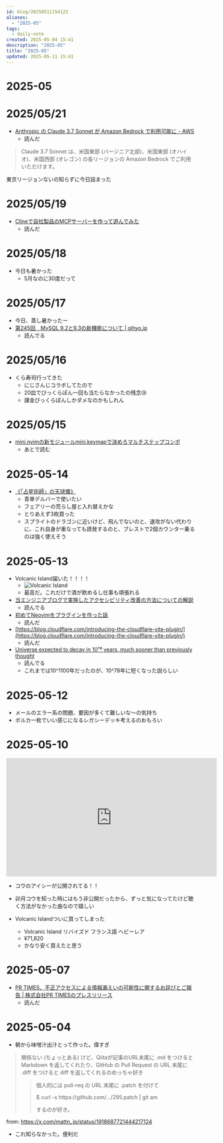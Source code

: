 ```yaml
---
id: blog/20250511154122
aliases:
  - "2025-05"
tags:
  - daily-note
created: 2025-05-04 15:41
description: "2025-05"
title: "2025-05"
updated: 2025-05-11 15:41
---
```


# 2025-05

# 2025/05/21

- [Anthropic の Claude 3.7 Sonnet が Amazon Bedrock で利用可能に - AWS](https://aws.amazon.com/jp/about-aws/whats-new/2025/02/anthropics-claude-3-7-sonnet-amazon-bedrock/)
    - 読んだ

> Claude 3.7 Sonnet は、米国東部 (バージニア北部)、米国東部 (オハイオ)、米国西部 (オレゴン) の各リージョンの Amazon Bedrock でご利用いただけます。

東京リージョンないの知らずに今日詰まった


# 2025/05/19

- [Clineで自社製品のMCPサーバーを作って遊んでみた](https://zenn.dev/dreamarts/articles/9300bc0436d945)
    - 読んだ

# 2025/05/18

- 今日も暑かった
    - 5月なのに30度だって

# 2025/05/17

- 今日、蒸し暑かったー
- [第245回　MySQL 9.2と9.3の新機能について | gihyo.jp](https://gihyo.jp/article/2025/05/mysql-rcn0245)
    - 読んでる

# 2025/05/16

- くら寿司行ってきた
    - にじさんじコラボしてたので
    - 20皿でびっくらぽん一回も当たらなかったの残念😢
    - 課金びっくらぽんしかダメなのかもしれん

# 2025/05/15

- [mini.nvimの新モジュールmini.keymapで決めろマルチステップコンボ](https://zenn.dev/vim_jp/articles/9a89ecb5ff14a9)
    - あとで読む

# 2025-05-14

- [《「占星術師」の天球儀》](https://x.com/DimirUB/status/1922056885936492945)
    - 青単デルバーで使いたい
    - フェアリーの荒らし屋と入れ替えかな
    - とりあえず3枚買った
    - スプライトのドラゴンに近いけど、飛んでないのと、速攻がない代わりに、これ自身が重なっても誘発するのと、ブレストで2個カウンター乗るのは強く使えそう

# 2025-05-13

- Volcanic Island届いた！！！！
    - ![Volcanic Island](https://i.gyazo.com/thumb/3024/00e11a036e0065632581221f8d26b253-heic.jpg)
    - 最高だ。これだけで酒が飲めるし仕事も頑張れる
- [当エンジニアブログで実施したアクセシビリティ改善の方法についての解説](https://tech.plaid.co.jp/how-we-improved-the-accessibility-of-our-engineer-blog)
    - 読んでる
- [初めてNeovimをプラグインを作った話](https://zenn.dev/vim_jp/articles/d582e0d55bceab)
    - 読んだ
- [https://blog.cloudflare.com/introducing-the-cloudflare-vite-plugin/](https://blog.cloudflare.com/introducing-the-cloudflare-vite-plugin/)
    - 読んだ
- [Universe expected to decay in 10⁷⁸ years, much sooner than previously thought](https://phys.org/news/2025-05-universe-decay-years-sooner-previously.html)
    - 読んでる
    - これまでは10^1100年だったのが、10^78年に短くなった説らしい

# 2025-05-12

- メールのエラー系の問題、要因が多くて難しいな〜の気持ち
- ボルカ一枚でいい感じになるレガシーデッキ考えるのおもろい

# 2025-05-10

<iframe width="560" height="315" src="https://www.youtube.com/embed/mEvJtETEoOw?si=YoNNdgYtpF_Yn3ND" title="YouTube video player" frameborder="0" allow="accelerometer; autoplay; clipboard-write; encrypted-media; gyroscope; picture-in-picture; web-share" referrerpolicy="strict-origin-when-cross-origin" allowfullscreen></iframe>

- コウのアイシーが公開されてる！！
- 卯月コウを知った時にはもう非公開だったから、ずっと気になってたけど聴く方法がなかった曲なので嬉しい

- Volcanic Islandついに買ってしまった
    - Volcanic Island リバイズド フランス語 ヘビーレア
    - ¥71,820
    - かなり安く買えたと思う

# 2025-05-07

- [PR TIMES、不正アクセスによる情報漏えいの可能性に関するお詫びとご報告 | 株式会社PR TIMESのプレスリリース](https://prtimes.jp/main/html/rd/p/000001531.000000112.html)
    - 読んだ

# 2025-05-04

- 朝から味噌汁出汁とって作った。偉すぎ

> 関係ない (ちょっとある) けど、Qiitaが記事のURL末尾に .md をつけると Markdown を返してくれたり、GitHub の Pull Request の URL 末尾に .diff をつけると diff を返してくれるのめっちゃ好き
> 
> > 個人的には pull-req の URL 末尾に .patch を付けて
> > 
> > $ curl -s https​://github.com/.../295.patch | git am
> > 
> > するのが好き。

from: https://x.com/mattn_jp/status/1918687721444217124

- これ知らなかった。便利だ
